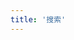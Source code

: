 ```yaml
---
title: '搜索'
---
```

<script setup lang="ts">
  import TheSearch from "@/views/search/TheSearch.vue"
</script>

<TheSearch />
